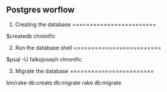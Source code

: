 Postgres worflow
----------------

1. Creating the database
========================

$createdb chronific

2. Run the database shell
=========================

$psql -U falkojoseph chronific

3. Migrate the database
========================

bin/rake db:create db:migrate
rake db:migrate
